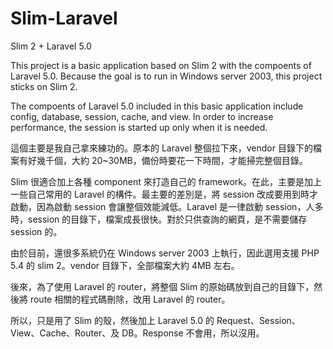 # Slim-Laravel
Slim 2 + Laravel 5.0

This project is a basic application based on Slim 2 with the compoents of Laravel 5.0. Because the goal is to run in Windows server 2003, this project sticks on Slim 2.

The compoents of Laravel 5.0 included in this basic application include config, database, session, cache, and view. In order to increase performance, the session is started up only when it is needed.

這個主要是我自己拿來練功的。原本的 Laravel 整個拉下來，vendor 目錄下的檔案有好幾千個，大約 20~30MB，備份時要花一下時間，才能掃完整個目錄。

Slim 很適合加上各種 component 來打造自己的 framework。在此，主要是加上一些自己常用的 Laravel 的構件。最主要的差別是，將 session 改成要用到時才啟動，因為啟動 session 會讓整個效能減低。Laravel 是一律啟動 session，人多時，session 的目錄下，檔案成長很快。對於只供查詢的網頁，是不需要儲存 session 的。

由於目前，還很多系統仍在 Windows server 2003 上執行，因此選用支援 PHP 5.4 的 slim 2。vendor 目錄下，全部檔案大約 4MB 左右。

後來，為了使用 Laravel 的 router，將整個 Slim 的原始碼放到自己的目錄下，然後將 route 相關的程式碼刪除，改用 Laravel 的 router。

所以，只是用了 Slim 的殼，然後加上 Laravel 5.0 的 Request、Session、View、Cache、Router、及 DB。Response 不會用，所以沒用。
